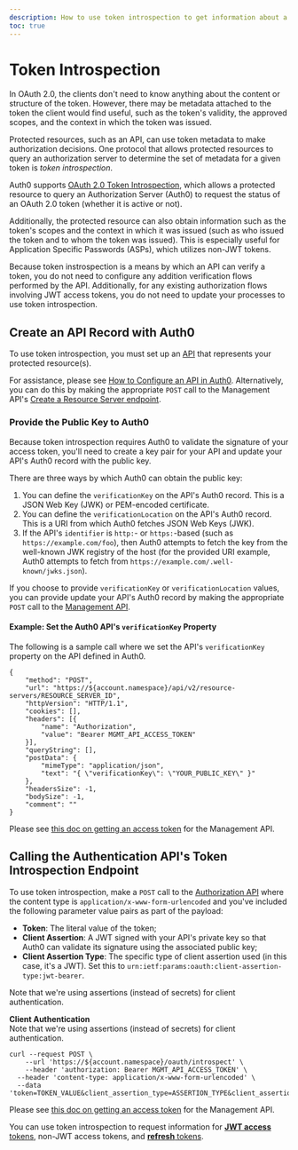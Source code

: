 ```yaml
---
description: How to use token introspection to get information about a token's authorization context
toc: true
---
```


# Token Introspection

In OAuth 2.0, the clients don't need to know anything about the content or structure of the token. However, there may be metadata attached to the token the client would find useful, such as the token's validity, the approved scopes, and the context in which the token was issued.

Protected resources, such as an API, can use token metadata to make authorization decisions. One protocol that allows protected resources to query an authorization server to determine the set of metadata for a given token is *token introspection*.

Auth0 supports [OAuth 2.0 Token Introspection](https://tools.ietf.org/html/rfc7662), which allows a protected resource to query an Authorization Server (Auth0) to request the status of an OAuth 2.0 token (whether it is active or not).

Additionally, the protected resource can also obtain information such as the token's scopes and the context in which it was issued (such as who issued the token and to whom the token was issued). This is especially useful for Application Specific Passwords (ASPs), which utilizes non-JWT tokens.

Because token instrospection is a means by which an API can verify a token, you do not need to configure any addition verification flows performed by the API. Additionally, for any existing authorization flows involving JWT access tokens, you do not need to update your processes to use token introspection.

## Create an API Record with Auth0

To use token introspection, you must set up an [API](/apis) that represents your protected resource(s).

For assistance, please see [How to Configure an API in Auth0](/apis#how-to-configure-an-api-in-auth0). Alternatively, you can do this by making the appropriate `POST` call to the Management API's [Create a Resource Server endpoint](/api/management/v2#!/Resource_Servers/post_resource_servers).

### Provide the Public Key to Auth0

Because token introspection requires Auth0 to validate the signature of your access token, you'll need to create a key pair for your API and update your API's Auth0 record with the public key.

There are three ways by which Auth0 can obtain the public key:

1. You can define the `verificationKey` on the API's Auth0 record. This is a JSON Web Key (JWK) or PEM-encoded certificate.
2. You can define the `verificationLocation` on the API's Auth0 record. This is a URI from which Auth0 fetches JSON Web Keys (JWK).
3. If the API's `identifier` is `http:`- or `https:`-based (such as `https://example.com/foo`), then Auth0 attempts to fetch the key from the well-known JWK registry of the host (for the provided URI example, Auth0 attempts to fetch from `https://example.com/.well-known/jwks.json`).

If you choose to provide `verificationKey` or `verificationLocation` values, you can provide update your API's Auth0 record by making the appropriate `POST` call to the [Management API](/api/management/v2#!/Resource_Servers/patch_resource_servers_by_id).

#### Example: Set the Auth0 API's `verificationKey` Property

The following is a sample call where we set the API's `verificationKey` property on the API defined in Auth0.

```har
{
	"method": "POST",
	"url": "https://${account.namespace}/api/v2/resource-servers/RESOURCE_SERVER_ID",
	"httpVersion": "HTTP/1.1",
	"cookies": [],
	"headers": [{
		"name": "Authorization",
		"value": "Bearer MGMT_API_ACCESS_TOKEN"
	}],
	"queryString": [],
	"postData": {
		"mimeType": "application/json",
		"text": "{ \"verificationKey\": \"YOUR_PUBLIC_KEY\" }"
	},
	"headersSize": -1,
	"bodySize": -1,
	"comment": ""
}
```

Please see [this doc on getting an access token](/api/management/v2/tokens) for the Management API.

## Calling the Authentication API's Token Introspection Endpoint

To use token introspection, make a `POST` call to the [Authorization API](/api/authentication) where the content type is `application/x-www-form-urlencoded` and you've included the following parameter value pairs as part of the payload:

* **Token**: The literal value of the token;
* **Client Assertion**: A JWT signed with your API's private key so that Auth0 can validate its signature using the associated public key;
* **Client Assertion Type**: The specific type of client assertion used (in this case, it's a JWT). Set this to `urn:ietf:params:oauth:client-assertion-type:jwt-bearer`.

Note that we're using assertions (instead of secrets) for client authentication.

<div class="alert alert-info">
  <strong>Client Authentication</strong> </br>Note that we're using assertions (instead of secrets) for client authentication.
</div>

```curl
curl --request POST \
	--url 'https://${account.namespace}/oauth/introspect' \
	--header 'authorization: Bearer MGMT_API_ACCESS_TOKEN' \
  --header 'content-type: application/x-www-form-urlencoded' \
  --data 'token=TOKEN_VALUE&client_assertion_type=ASSERTION_TYPE&client_assertion=ASSERTION'
```

Please see [this doc on getting an access token](/api/management/v2/tokens) for the Management API.

You can use token introspection to request information for [**JWT access** tokens](/tokens/access-token), non-JWT access tokens, and [**refresh** tokens](/tokens/preview/refresh-token).
